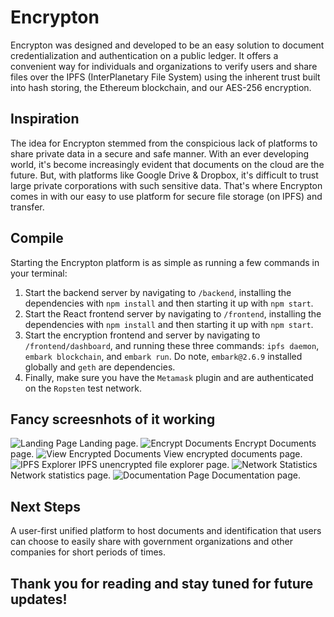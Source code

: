 # Encrypton

Encrypton was designed and developed to be an easy solution to document credentialization and authentication on a public ledger. It offers a convenient way for individuals and organizations to verify users and share files over the IPFS (InterPlanetary File System) using the inherent trust built into hash storing, the Ethereum blockchain, and our AES-256 encryption.

## Inspiration
The idea for Encrypton stemmed from the conspicious lack of platforms to share private data in a secure and safe manner. With an ever developing world, it's become increasingly evident that documents on the cloud are the future. But, with platforms like Google Drive & Dropbox, it's difficult to trust large private corporations with such sensitive data. That's where Encrypton comes in with our easy to use platform for secure file storage (on IPFS) and transfer. 

## Compile
Starting the Encrypton platform is as simple as running a few commands in your terminal: 
1. Start the backend server by navigating to ```/backend```, installing the dependencies with ```npm install``` and then starting it up with ```npm start```.
2. Start the React frontend server by navigating to ```/frontend```, installing the dependencies with ```npm install``` and then starting it up with ```npm start```.
3. Start the encryption frontend and server by navigating to ```/frontend/dashboard```, and running these three commands: ```ipfs daemon```, ```embark blockchain```, and ```embark run```. Do note, ```embark@2.6.9``` installed globally and ```geth``` are dependencies. 
4. Finally, make sure you have the ```Metamask``` plugin and are authenticated on the ```Ropsten``` test network. 

## Fancy screesnhots of it working
![Landing Page](https://i.imgur.com/8S6YQe6.png)
Landing page. 
![Encrypt Documents](https://i.imgur.com/QPdksIE.png)
Encrypt Documents page. 
![View Encrypted Documents](https://i.imgur.com/hElndf7.png)
View encrypted documents page. 
![IPFS Explorer](https://i.imgur.com/bUx7sEJ.png)
IPFS unencrypted file explorer page.
![Network Statistics](https://i.imgur.com/BjfcczU.png)
Network statistics page. 
![Documentation Page](https://i.imgur.com/GC6E1fc.png)
Documentation page. 

## Next Steps
A user-first unified platform to host documents and identification that users can choose to easily share with government organizations and other companies for short periods of times. 

## Thank you for reading and stay tuned for future updates!
